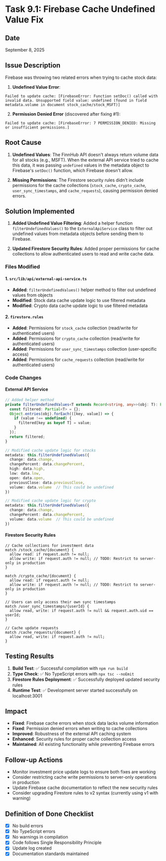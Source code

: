 # Task 9.1: Firebase Cache Undefined Value Fix

## Date
September 8, 2025

## Issue Description
Firebase was throwing two related errors when trying to cache stock data:

1. **Undefined Value Error**:
```
Failed to update cache: [FirebaseError: Function setDoc() called with invalid data. Unsupported field value: undefined (found in field metadata.volume in document stock_cache/stock_MSFT)]
```

2. **Permission Denied Error** (discovered after fixing #1):
```
Failed to update cache: [FirebaseError: 7 PERMISSION_DENIED: Missing or insufficient permissions.]
```

## Root Cause
1. **Undefined Values**: The FinnHub API doesn't always return volume data for all stocks (e.g., MSFT). When the external API service tried to cache this data, it was passing `undefined` values in the metadata object to Firebase's `setDoc()` function, which Firebase doesn't allow.

2. **Missing Permissions**: The Firestore security rules didn't include permissions for the cache collections (`stock_cache`, `crypto_cache`, `user_sync_timestamps`, and `cache_requests`), causing permission denied errors.

## Solution Implemented
1. **Added Undefined Value Filtering**: Added a helper function `filterUndefinedValues()` to the `ExternalApiService` class to filter out undefined values from metadata objects before sending them to Firebase.

2. **Updated Firestore Security Rules**: Added proper permissions for cache collections to allow authenticated users to read and write cache data.

### Files Modified

#### 1. `src/lib/api/external-api-service.ts`
- **Added**: `filterUndefinedValues()` helper method to filter out undefined values from objects
- **Modified**: Stock data cache update logic to use filtered metadata
- **Modified**: Crypto data cache update logic to use filtered metadata

#### 2. `firestore.rules`
- **Added**: Permissions for `stock_cache` collection (read/write for authenticated users)
- **Added**: Permissions for `crypto_cache` collection (read/write for authenticated users)
- **Added**: Permissions for `user_sync_timestamps` collection (user-specific access)
- **Added**: Permissions for `cache_requests` collection (read/write for authenticated users)

### Code Changes

#### External API Service
```typescript
// Added helper method
private filterUndefinedValues<T extends Record<string, any>>(obj: T): Partial<T> {
  const filtered: Partial<T> = {};
  Object.entries(obj).forEach(([key, value]) => {
    if (value !== undefined) {
      filtered[key as keyof T] = value;
    }
  });
  return filtered;
}

// Modified cache update logic for stocks
metadata: this.filterUndefinedValues({
  change: data.change,
  changePercent: data.changePercent,
  high: data.high,
  low: data.low,
  open: data.open,
  previousClose: data.previousClose,
  volume: data.volume  // This could be undefined
})

// Modified cache update logic for crypto
metadata: this.filterUndefinedValues({
  change: data.change,
  changePercent: data.changePercent,
  volume: data.volume  // This could be undefined
})
```

#### Firestore Security Rules
```firerules
// Cache collections for investment data
match /stock_cache/{document} {
  allow read: if request.auth != null;
  allow write: if request.auth != null; // TODO: Restrict to server-only in production
}

match /crypto_cache/{document} {
  allow read: if request.auth != null;
  allow write: if request.auth != null; // TODO: Restrict to server-only in production
}

// Users can only access their own sync timestamps
match /user_sync_timestamps/{userId} {
  allow read, write: if request.auth != null && request.auth.uid == userId;
}

// Cache update requests
match /cache_requests/{document} {
  allow read, write: if request.auth != null;
}
```

## Testing Results

1. **Build Test**: ✅ Successful compilation with `npm run build`
2. **Type Check**: ✅ No TypeScript errors with `npx tsc --noEmit`
3. **Firestore Rules Deployment**: ✅ Successfully deployed updated security rules
4. **Runtime Test**: ✅ Development server started successfully on localhost:3001

## Impact
- **Fixed**: Firebase cache errors when stock data lacks volume information
- **Fixed**: Permission denied errors when writing to cache collections
- **Improved**: Robustness of the external API caching system
- **Enhanced**: Security rules for proper cache collection access
- **Maintained**: All existing functionality while preventing Firebase errors

## Follow-up Actions
- Monitor investment price update logs to ensure both fixes are working
- Consider restricting cache write permissions to server-only operations in production
- Update Firebase cache documentation to reflect the new security rules
- Consider upgrading Firestore rules to v2 syntax (currently using v1 with warning)

## Definition of Done Checklist
- [x] No build errors
- [x] No TypeScript errors  
- [x] No warnings in compilation
- [x] Code follows Single Responsibility Principle
- [x] Update log created
- [x] Documentation standards maintained
